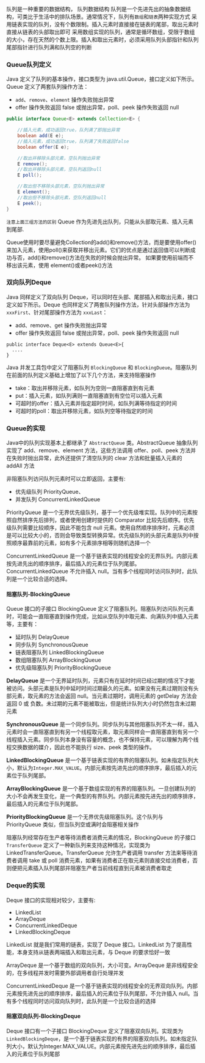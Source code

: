 队列是一种重要的数据结构，
队列数据结构
队列是一个先进先出的抽象数据结构，可类比于生活中的排队场景。通常情况下，队列有`数组`和`链表`两种实现方式
采用链表实现的队列，没有个数限制。插入元素时直接接在链表的尾部，取出元素时直接从链表的头部取出即可
采用数组实现的队列，通常是循环数组，受限于数组的大小，存在天然的个数上限。插入和取出元素时，必须采用队列头部指针和队列尾部指针进行队列满和队列空的判断

### Queue队列定义

Java 定义了队列的基本操作，接口类型为 java.util.Queue，接口定义如下所示。Queue 定义了两套队列操作方法：
- `add`、`remove`、`element` 操作失败抛出异常
- offer 操作失败返回 false 或抛出异常，poll、peek 操作失败返回 null
```java
public interface Queue<E> extends Collection<E> {

    //插入元素，成功返回true，队列满了即抛出异常
    boolean add(E e);
    //插入元素，成功返回true，队列满了失败返回false
    boolean offer(E e);

    //取出并移除头部元素，空队列抛出异常
    E remove();
    //取出并移除头部元素，空队列返回null
    E poll();

    //取出但不移除头部元素，空队列抛出异常
    E element();
    //取出但不移除头部元素，空队列返回null
    E peek();
}
```
`注意上面三组方法的区别`
Queue 作为先进先出队列，只能从头部取元素、插入元素到尾部.

Queue使用时要尽量避免Collection的add()和remove()方法，而是要使用offer()来加入元素，使用poll()来获取并移出元素。它们的优点是通过返回值可以判断成功与否，add()和remove()方法在失败的时候会抛出异常。 如果要使用前端而不移出该元素，使用
element()或者peek()方法

### 双向队列Deque
Java 同样定义了双向队列 Deque，可以同时在头部、尾部插入和取出元素，接口定义如下所示。Deque 也同样定义了两套队列操作方法，针对头部操作方法为 `xxxFirst`、针对尾部操作方法为 `xxxLast`：
- add、remove、get 操作失败抛出异常
- offer 操作失败返回 false 或抛出异常，poll、peek 操作失败返回 null

```
public interface Deque<E> extends Queue<E>{
  ....
}
```

Java 并发工具包中定义了阻塞队列 `BlockingQueue` 和 `BlockingDueue`。阻塞队列在前面的队列定义基础上增加了以下几个方法，来支持阻塞操作
- take：取出并移除元素，如队列为空则一直阻塞直到有元素
- put：插入元素，如队列满则一直阻塞直到有空位可以插入元素
- 可超时的offer：插入元素并指定超时时间，如队列满等待指定的时间
- 可超时的poll：取出并移除元素，如队列空等待指定的时间

### Queue的实现
Java中的队列实现基本上都继承了 `AbstractQueue` 类。AbstractQueue 抽象队列实现了 add、remove、element 方法，这些方法调用 offer、poll、peek 方法并在失败时抛出异常，此外还提供了清空队列的 clear 方法和批量插入元素的 addAll 方法

非阻塞队列访问队列元素时可以立即返回，主要有:
- 优先级队列 PriorityQueue、
- 并发队列 ConcurrentLinkedQueue

PriorityQueue 是一个无界优先级队列，基于一个优先级堆实现。队列中的元素按照自然排序先后排列，或者使用创建时提供的 Comparator 比较先后顺序。优先级队列需要比较顺序，因此不能包含 null 元素。使用自然顺序排序时，元素必须是可以比较大小的，否则会导致类型转换异常。优先级队列的头部元素是队列中按照顺序最靠前的元素，如有多个元素排序相等则随机选择一个

ConcurrentLinkedQueue 是一个基于链表实现的线程安全的无界队列。内部元素按先进先出的顺序排序，最后插入的元素位于队列尾部。ConcurrentLinkedQueue 不允许插入 null。当有多个线程同时访问队列时，此队列是一个比较合适的选择。

#### 阻塞队列-BlockingQueue
Queue 接口的子接口 BlockingQueue 定义了阻塞队列。阻塞队列访问队列元素时，可能会一直阻塞直到操作完成，比如从空队列中取元素、向满队列中插入元素等，主要有：
- 延时队列 DelayQueue
- 同步队列 SynchronousQueue
- 链表阻塞队列 LinkedBlockingQueue
- 数组阻塞队列 ArrayBlockingQueue
- 优先级阻塞队列 PriorityBlockingQueue

**DelayQueue** 是一个无界延时队列，元素只有在延时时间已经过期的情况下才能被访问。头部元素是队列中延时时间过期最久的元素。如果没有元素过期则没有头部元素，取元素的方法会返回 null。当元素过期时，调用元素的 getDelay 方法会返回 0 或 负数。未过期的元素不能被取出，但是统计队列大小时仍然包含未过期元素

**SynchronousQueue** 是一个同步队列。同步队列与其他阻塞队列不太一样，插入元素时会一直阻塞直到有另一个线程取元素，取元素同样会一直阻塞直到有另一个线程插入元素。同步队列本身没有容量的概念，也不保持元素，可以理解为两个线程交换数据的媒介，因此也不能执行 size、peek 类型的操作。

**LinkedBlockingQueue** 是一个基于链表实现的有界的阻塞队列。如未指定队列大小，默认为`Integer.MAX_VALUE`。内部元素按先进先出的顺序排序，最后插入的元素位于队列尾部。

**ArrayBlockingQueue** 是一个基于数组实现的有界的阻塞队列。一旦创建队列的大小不会再发生变化，是一个典型的有界队列。内部元素按先进先出的顺序排序，最后插入的元素位于队列尾部。

**PriorityBlockingQueue** 是一个无界优先级阻塞队列。这个队列与 PriorityQueue 类似，但当队列空或满时会阻塞相关操作

阻塞队列经常存在生产者等待消费者消费元素的情况，BlockingQueue 的子接口 `TransferQueue` 定义了一种新队列来支持这种情况，实现类为 LinkedTransferQueue。TransferQueue 允许生产者调用 transfer 方法来等待消费者调用 take 或 poll 消费元素，如果有消费者正在取元素则直接交给消费者，否则便把元素插入队列尾部并阻塞生产者当前线程直到元素被消费者取走

### Deque的实现
Deque 接口的实现相对较少，主要有:
- LinkedList
- ArrayDeque
- ConcurrentLinkedDeque
- LinkedBlockingDeque

LinkedList 就是我们常用的链表，实现了 Deque 接口。LinkedList 为了提高性能，本身支持从链表两端插入和取出元素，与 Deque 的要求恰好一致

ArrayDeque 是一个基于数组的双向队列，大小可变。ArrayDeque 是非线程安全的，在多线程并发时需要外部调用者自行处理并发

ConcurrentLinkedDeque 是一个基于链表实现的线程安全的无界双向队列。内部元素按先进先出的顺序排序，最后插入的元素位于队列尾部，不允许插入 null。当有多个线程同时访问双向队列时，此队列是一个比较合适的选择

#### 阻塞双向队列-BlockingDeque
Deque 接口有一个子接口 BlockingDeque 定义了阻塞双向队列。实现类为 `LinkedBlockingDeque`，是一个基于链表实现的有界的阻塞双向队列。如未指定队列大小，默认为Integer.MAX_VALUE。内部元素按先进先出的顺序排序，最后插入的元素位于队列尾部

